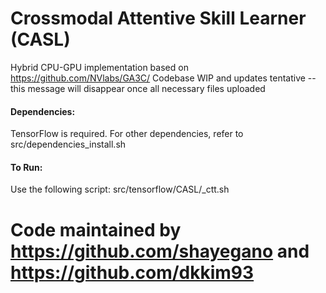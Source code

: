 # Crossmodal Attentive Skill Learner (CASL)

Hybrid CPU-GPU implementation based on https://github.com/NVlabs/GA3C/
Codebase WIP and updates tentative -- this message will disappear once all necessary files uploaded

#### Dependencies:
TensorFlow is required.
For other dependencies, refer to src/dependencies_install.sh

#### To Run:
Use the following script: src/tensorflow/CASL/_ctt.sh

# Code maintained by https://github.com/shayegano and https://github.com/dkkim93


